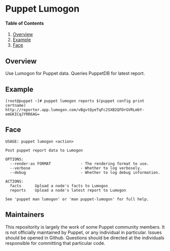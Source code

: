 # Puppet Lumogon

#### Table of Contents

1. [Overview](#overview)
1. [Example](#example)
1. [Face](#face)

## Overview

Use Lumogon for Puppet data. Queries PuppetDB for latest report.

## Example

```
[root@puppet ~]# puppet lumogon reports $(puppet config print certname)
http://reporter.app.lumogon.com/vBgvtQyeTqFc2SXB2QFDrGVRLmbY-emGKICqJYRR6AG=
```

## Face

```
USAGE: puppet lumogon <action>

Post puppet report data to Lumogon

OPTIONS:
  --render-as FORMAT             - The rendering format to use.
  --verbose                      - Whether to log verbosely.
  --debug                        - Whether to log debug information.

ACTIONS:
  facts      Upload a node's facts to Lumogon
  reports    Upload a node's latest report to Lumogon

See 'puppet man lumogon' or 'man puppet-lumogon' for full help.
```

## Maintainers

This repositority is largely the work of some Puppet community members.
It is not officially maintained by Puppet, or any individual in
particular. Issues should be opened in Github. Questions should be directed
at the individuals responsible for committing that particular code.
